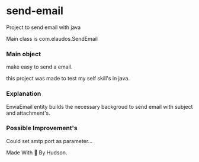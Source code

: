 # send-email
Project to send email with java

Main class is com.elaudos.SendEmail

### Main object
make easy to send a email.

this project was made to test my self skill's in java.

### Explanation
EnviaEmail entity builds the necessary backgroud to send email with subject and attachment's.

### Possible Improvement's 
Could set smtp port as parameter...

Made With 💜 By Hudson.
